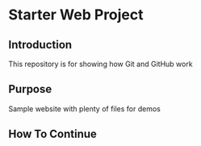 # Starter Web Project

## Introduction

This repository is for showing how Git and GitHub work

## Purpose

Sample website with plenty of files for demos

## How To Continue
